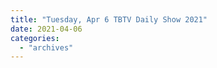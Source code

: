 ```yaml
---
title: "Tuesday, Apr 6 TBTV Daily Show 2021"
date: 2021-04-06
categories: 
  - "archives"
---
```



